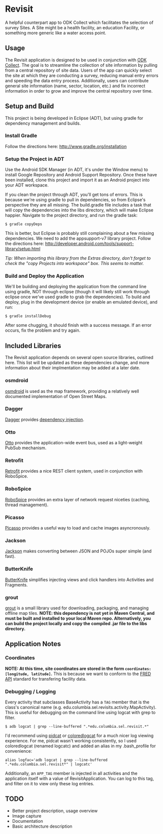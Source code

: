 Revisit
===========

A helpful counterpart app to ODK Collect which facilitates the selection of survey Sites. A Site might be a health facility, an education Facility, or something more generic like a water access point.

## Usage
The Revisit application is designed to be used in conjunction with [ODK Collect](http://opendatakit.org/use/collect/). The goal is to streamline the collection of site information by pulling from a central repository of site data. Users of the app can quickly select the site at which they are conducting a survey, reducing manual entry errors and speeding the data entry process. Additionally, users can contribute general site information (name, sector, location, etc.) and fix incorrect information in order to grow and improve the central repository over time.

## Setup and Build
This project is being developed in Eclipse (ADT), but using gradle for dependency management and builds.

### Install Gradle
Follow the directions here: http://www.gradle.org/installation

### Setup the Project in ADT
Use the Android SDK Manager (in ADT, it's under the Window menu) to install Google Repository and Android Support Repository. Once these have been installed, clone this project and import it as an Android project into your ADT workspace.

If you clean the project through ADT, you'll get tons of errors. This is because we're using gradle to pull in dependencies, so from Eclipse's perspective they are all missing. The build.gradle file includes a task that will copy the dependencies into the libs directory, which will make Eclipse happier. Navigate to the project directory, and run the gradle task:

```
$ gradle copyDeps
```

This is better, but Eclipse is probably still complaining about a few missing dependencies. We need to add the appsupport-v7 library project. Follow the directions here: http://developer.android.com/tools/support-library/setup.html

*Tip: When importing this library from the Extras directory, don't forget to check the "copy Projects into workspace" box. This seems to matter.*

### Build and Deploy the Application
We'll be building and deploying the application from the command line using gradle, NOT through eclipse (though it will likely still work through eclipse once we've used gradle to grab the dependencies). To build and deploy, plug in the development device (or enable an emulated device), and run:

```
$ gradle installDebug
```

After some chugging, it should finish with a success message. If an error occurs, fix the problem and try again.

## Included Libraries
The Revisit application depends on several open source libraries, outlined here. This list will be updated as these dependencies change, and more information about their implmentation may be added at a later date.

### osmdroid
[osmdroid](https://github.com/osmdroid/osmdroid) is used as the map framework, providing a relatively well documented implementation of Open Street Maps.

### Dagger
[Dagger](http://square.github.io/dagger/) provides [dependency injection](http://en.wikipedia.org/wiki/Dependency_injection).

### Otto
[Otto](square.github.io/otto/) provides the application-wide event bus, used as a light-weight PubSub mechanism.

### Retrofit
[Retrofit](http://square.github.io/retrofit/) provides a nice REST client system, used in conjunction with RoboSpice.

### RoboSpice
[RoboSpice](https://github.com/stephanenicolas/robospice) provides an extra layer of network request niceties (caching, thread management).

### Picasso
[Picasso](square.github.io/picasso/) provides a useful way to load and cache images asyncronously.

### Jackson
[Jackson](http://wiki.fasterxml.com/JacksonHome) makes converting between JSON and POJOs super simple (and fast).

### ButterKnife
[ButterKnife](http://jakewharton.github.io/butterknife/) simplifies injecting views and click handlers into Activities and Fragments.

### grout
[grout](https://github.com/SEL-Columbia/grout) is a small library used for downloading, packaging, and managing offline map tiles. **NOTE: this dependency is not yet in Maven Central, and must be built and installed to your local Maven repo. Alternatively, you can build the project locally and copy the compiled .jar file to the libs directory.** 

## Application Notes

### Coordinates
**NOTE: At this time, site coordinates are stored in the form `coordinates: [longitude, latitude]`.** This is because we want to conform to the [FRED API](http://facilityregistry.org) standard for transfering facility data.

### Debugging / Logging
Every activity that subclasses BaseActivity has a `TAG` member that is the class's canonical name (e.g. edu.columbia.sel.revisits.activity.MapActivity). This is useful for debugging on the command line using logcat with grep to filter.

```
$ adb logcat | grep --line-buffered ".*edu.columbia.sel.revisit.*"
```

I'd recommend using [pidcat](https://github.com/JakeWharton/pidcat) or [coloredlogcat](http://jsharkey.org/blog/2009/04/22/modifying-the-android-logcat-stream-for-full-color-debugging/) for a much nicer log viewing experience. For me, pidcat wasn't working consistently, so I used coloredlogcat (renamed logcatc) and added an alias in my .bash_profile for convenience:

```
alias logfac='adb logcat | grep --line-buffered ".*edu.columbia.sel.revisit*" | logcatc'
```
Additionally, an `APP_TAG` member is injected in all activities and the application itself with a value of RevisitApplication. You can log to this tag, and filter on it to view only these log entries.

## TODO
- Better project description, usage overview
- Image capture
- Documentation
- Basic architecture description
